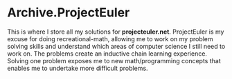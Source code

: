 Archive.ProjectEuler
=================
This is where I store all my solutions for <b>projecteuler.net</b>.
ProjectEuler is my excuse for doing recreational-math, allowing me
to work on my problem solving skills and understand which areas of computer science I still need to work on. The problems create an inductive chain learning experience. Solving one problem exposes me to new math/programming concepts that enables me to undertake more difficult problems.
